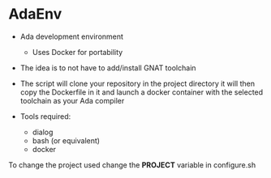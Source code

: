 # AdaEnv

+ Ada development environment
	* Uses Docker for portability

+ The idea is to not have to add/install GNAT toolchain

+ The script will clone your repository in the project directory
  it will then copy the Dockerfile in it and launch a docker container
  with the selected toolchain as your Ada compiler

+ Tools required:
	* dialog 
	* bash (or equivalent)
	* docker

To change the project used change the __PROJECT__ variable in configure.sh
